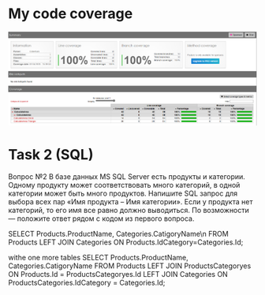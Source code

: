 # My code coverage 
![CodeCoverage](https://github.com/Mandurang/CalculateArea/blob/master/CodeCoverage.png)


# Task 2 (SQL) 
Вопрос №2
В базе данных MS SQL Server есть продукты и категории. Одному продукту может соответствовать много категорий, в одной категории может быть много продуктов. Напишите SQL запрос для выбора всех пар «Имя продукта – Имя категории». Если у продукта нет категорий, то его имя все равно должно выводиться.
По возможности — положите ответ рядом с кодом из первого вопроса.


SELECT Products.ProductName, Categories.CatigoryName\n
FROM Products
LEFT JOIN Categories
ON Products.IdCategory=Categories.Id;
 
 
 
<Many to Many> withe one more tables 
SELECT Products.ProductName, Categories.CatigoryName
FROM Products
LEFT JOIN ProductsCategoryes ON Products.Id = ProductsCategoryes.Id
LEFT JOIN Categories ON ProductsCategories.IdCategory = Categories.Id;
